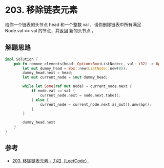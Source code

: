 # 203. 移除链表元素

给你一个链表的头节点 head 和一个整数 val ，请你删除链表中所有满足 Node.val == val 的节点，并返回 新的头节点 。

## 解题思路

```rust
impl Solution {
    pub fn remove_elements(head: Option<Box<ListNode>>, val: i32) -> Option<Box<ListNode>> {
        let mut dummy_head = Box::new(ListNode::new(0));
        dummy_head.next = head;
        let mut current_node = &mut dummy_head;

        while let Some(ref mut node) = current_node.next {
            if node.val == val {
                current_node.next = node.next.take();
            } else {
                current_node = current_node.next.as_mut().unwrap();
            }
        }

        dummy_head.next
    }
}
```

## 参考

- [203. 移除链表元素 - 力扣（LeetCode）](https://leetcode.cn/problems/remove-linked-list-elements/description/)
